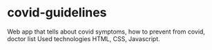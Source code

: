 # covid-guidelines
Web app that tells about covid symptoms, how to prevent from covid, doctor list
Used technologies HTML, CSS, Javascript.
